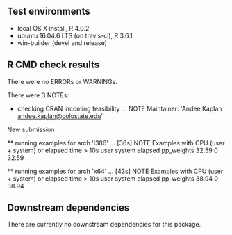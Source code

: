 ## Test environments
* local OS X install, R 4.0.2
* ubuntu 16.04.6 LTS (on travis-ci), R 3.6.1
* win-builder (devel and release)

## R CMD check results
There were no ERRORs or WARNINGs.

There were 3 NOTEs:

* checking CRAN incoming feasibility ... NOTE
Maintainer: 'Andee Kaplan <andee.kaplan@colostate.edu>'

New submission

** running examples for arch 'i386' ... [36s] NOTE
Examples with CPU (user + system) or elapsed time > 10s
            user system elapsed
pp_weights 32.59      0   32.59

** running examples for arch 'x64' ... [43s] NOTE
Examples with CPU (user + system) or elapsed time > 10s
            user system elapsed
pp_weights 38.94      0   38.94


## Downstream dependencies
There are currently no downstream dependencies for this package.




